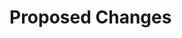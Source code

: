 <!--
Hi there. Thanks for submitting a pull request!

Please describe a description of your submitted change in this PR description.
You can also include a link to an active Jira ticket that provides relevant context if there is one.

https://policies.zephyrai.bio/sdlc.html
-->
# Proposed Changes

<!--
**Jira ticket**: https://zephyrai.atlassian.net/browse/TICKET
-->

<!-- Don't forget to motivate your pull request! -->
